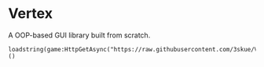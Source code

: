 # Vertex

A OOP-based GUI library built from scratch.

```
loadstring(game:HttpGetAsync("https://raw.githubusercontent.com/3skue/Vertex/refs/heads/main/guiLibrary.luau"))()
```
